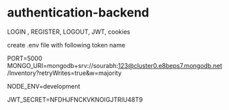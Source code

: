 # authentication-backend
LOGIN , REGISTER, LOGOUT, JWT, cookies

create .env file with following token name

PORT=5000
MONGO_URI=mongodb+srv://sourabh:123@cluster0.e8beps7.mongodb.net/Inventory?retryWrites=true&w=majority

NODE_ENV=development

JWT_SECRET=NFDHJFNCKVKNOIGJTRIU48T9

